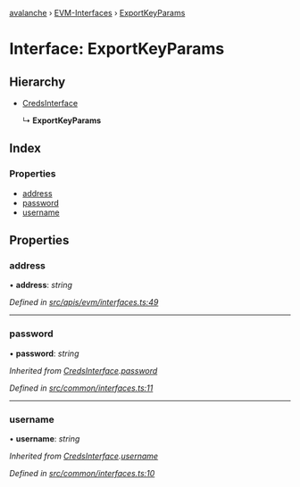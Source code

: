 [avalanche](../README.md) › [EVM-Interfaces](../modules/evm_interfaces.md) › [ExportKeyParams](evm_interfaces.exportkeyparams.md)

# Interface: ExportKeyParams

## Hierarchy

* [CredsInterface](common_interfaces.credsinterface.md)

  ↳ **ExportKeyParams**

## Index

### Properties

* [address](evm_interfaces.exportkeyparams.md#address)
* [password](evm_interfaces.exportkeyparams.md#password)
* [username](evm_interfaces.exportkeyparams.md#username)

## Properties

###  address

• **address**: *string*

*Defined in [src/apis/evm/interfaces.ts:49](https://github.com/ava-labs/avalanchejs/blob/4e59193/src/apis/evm/interfaces.ts#L49)*

___

###  password

• **password**: *string*

*Inherited from [CredsInterface](common_interfaces.credsinterface.md).[password](common_interfaces.credsinterface.md#password)*

*Defined in [src/common/interfaces.ts:11](https://github.com/ava-labs/avalanchejs/blob/4e59193/src/common/interfaces.ts#L11)*

___

###  username

• **username**: *string*

*Inherited from [CredsInterface](common_interfaces.credsinterface.md).[username](common_interfaces.credsinterface.md#username)*

*Defined in [src/common/interfaces.ts:10](https://github.com/ava-labs/avalanchejs/blob/4e59193/src/common/interfaces.ts#L10)*
